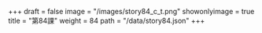 +++
draft = false 
image = "/images/story84_c_t.png" 
showonlyimage = true 
title = "第84課" 
weight = 84 
path = "/data/story84.json" 
+++
